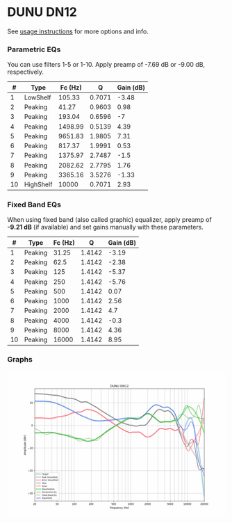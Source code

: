 # DUNU DN12
See [usage instructions](https://github.com/jaakkopasanen/AutoEq#usage) for more options and info.

### Parametric EQs
You can use filters 1-5 or 1-10. Apply preamp of -7.69 dB or -9.00 dB, respectively.

|   # | Type      |   Fc (Hz) |      Q |   Gain (dB) |
|-----|-----------|-----------|--------|-------------|
|   1 | LowShelf  |    105.33 | 0.7071 |       -3.48 |
|   2 | Peaking   |     41.27 | 0.9603 |        0.98 |
|   3 | Peaking   |    193.04 | 0.6596 |       -7    |
|   4 | Peaking   |   1498.99 | 0.5139 |        4.39 |
|   5 | Peaking   |   9651.83 | 1.9805 |        7.31 |
|   6 | Peaking   |    817.37 | 1.9991 |        0.53 |
|   7 | Peaking   |   1375.97 | 2.7487 |       -1.5  |
|   8 | Peaking   |   2082.62 | 2.7795 |        1.76 |
|   9 | Peaking   |   3365.16 | 3.5276 |       -1.33 |
|  10 | HighShelf |  10000    | 0.7071 |        2.93 |

### Fixed Band EQs
When using fixed band (also called graphic) equalizer, apply preamp of **-9.21 dB** (if available) and set gains manually with these parameters.

|   # | Type    |   Fc (Hz) |      Q |   Gain (dB) |
|-----|---------|-----------|--------|-------------|
|   1 | Peaking |     31.25 | 1.4142 |       -3.19 |
|   2 | Peaking |     62.5  | 1.4142 |       -2.38 |
|   3 | Peaking |    125    | 1.4142 |       -5.37 |
|   4 | Peaking |    250    | 1.4142 |       -5.76 |
|   5 | Peaking |    500    | 1.4142 |        0.07 |
|   6 | Peaking |   1000    | 1.4142 |        2.56 |
|   7 | Peaking |   2000    | 1.4142 |        4.7  |
|   8 | Peaking |   4000    | 1.4142 |       -0.3  |
|   9 | Peaking |   8000    | 1.4142 |        4.36 |
|  10 | Peaking |  16000    | 1.4142 |        8.95 |

### Graphs
![](./DUNU%20DN12.png)
